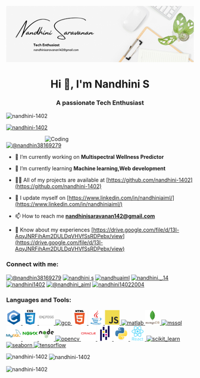 [![Banner](https://raw.githubusercontent.com/nandhini-1402/bannerimg/main/Black%20%26%20Gray%20Minimalist%20Profile%20LinkedIn%20Banner.png)](https://www.canva.com/design/DAGE6PJA0Ko/SmFJGlH4Svw07lc6HivFPQ/edit?utm_content=DAGE6PJA0Ko&utm_campaign=designshare&utm_medium=link2&utm_source=sharebutton)

<h1 align="center">Hi 👋, I'm Nandhini S</h1>
<h3 align="center">A passionate Tech Enthusiast</h3>


<p align="left"> <img src="https://komarev.com/ghpvc/?username=nandhini-1402&label=Profile%20views&color=0e75b6&style=flat" alt="nandhini-1402" /> </p>

<p align="left"> <a href="https://github.com/ryo-ma/github-profile-trophy"><img src="https://github-profile-trophy.vercel.app/?username=nandhini-1402" alt="nandhini-1402" /></a> </p>
<img align="right" alt="Coding" width="400" src="https://i.pinimg.com/originals/e7/26/c7/e726c74ac081eed50feee1433d12c998.gif">
<p align="left"> <a href="https://twitter.com/@nandhin38169279" target="blank"><img src="https://img.shields.io/twitter/follow/@nandhin38169279?logo=twitter&style=for-the-badge" alt="@nandhin38169279" /></a> </p>



- 🔭 I’m currently working on **Multispectral Wellness Predictor**

- 🌱 I’m currently learning **Machine learning,Web development**

- 👨‍💻 All of my projects are available at [https://github.com/nandhini-1402](https://github.com/nandhini-1402)

- 📝 I update myself on [https://www.linkedin.com/in/nandhiniaiml/](https://www.linkedin.com/in/nandhiniaiml/)

- 📫 How to reach me **nandhinisaravanan142@gmail.com**

- 📄 Know about my experiences [https://drive.google.com/file/d/13l-AqyJNRFihAm2DULDqVHVfSsRDPebx/view](https://drive.google.com/file/d/13l-AqyJNRFihAm2DULDqVHVfSsRDPebx/view)


<h3 align="left">Connect with me:</h3>
<p align="left">
<a href="https://twitter.com/@nandhin38169279" target="blank"><img align="center" src="https://raw.githubusercontent.com/rahuldkjain/github-profile-readme-generator/master/src/images/icons/Social/twitter.svg" alt="@nandhin38169279" height="30" width="40" /></a>
<a href="https://linkedin.com/in/nandhini s" target="blank"><img align="center" src="https://raw.githubusercontent.com/rahuldkjain/github-profile-readme-generator/master/src/images/icons/Social/linked-in-alt.svg" alt="nandhini s" height="30" width="40" /></a>
<a href="https://kaggle.com/nandhuaiml" target="blank"><img align="center" src="https://raw.githubusercontent.com/rahuldkjain/github-profile-readme-generator/master/src/images/icons/Social/kaggle.svg" alt="nandhuaiml" height="30" width="40" /></a>
<a href="https://instagram.com/nandhini._.14" target="blank"><img align="center" src="https://raw.githubusercontent.com/rahuldkjain/github-profile-readme-generator/master/src/images/icons/Social/instagram.svg" alt="nandhini._.14" height="30" width="40" /></a>
<a href="https://www.codechef.com/users/nandhini1402" target="blank"><img align="center" src="https://cdn.jsdelivr.net/npm/simple-icons@3.1.0/icons/codechef.svg" alt="nandhini1402" height="30" width="40" /></a>
<a href="https://www.hackerrank.com/@nandhini_aiml" target="blank"><img align="center" src="https://raw.githubusercontent.com/rahuldkjain/github-profile-readme-generator/master/src/images/icons/Social/hackerrank.svg" alt="@nandhini_aiml" height="30" width="40" /></a>
<a href="https://www.leetcode.com/nandhini14022004" target="blank"><img align="center" src="https://raw.githubusercontent.com/rahuldkjain/github-profile-readme-generator/master/src/images/icons/Social/leet-code.svg" alt="nandhini14022004" height="30" width="40" /></a>
</p>

<h3 align="left">Languages and Tools:</h3>
<p align="left"> <a href="https://www.cprogramming.com/" target="_blank" rel="noreferrer"> <img src="https://raw.githubusercontent.com/devicons/devicon/master/icons/c/c-original.svg" alt="c" width="40" height="40"/> </a> <a href="https://www.w3schools.com/css/" target="_blank" rel="noreferrer"> <img src="https://raw.githubusercontent.com/devicons/devicon/master/icons/css3/css3-original-wordmark.svg" alt="css3" width="40" height="40"/> </a> <a href="https://expressjs.com" target="_blank" rel="noreferrer"> <img src="https://raw.githubusercontent.com/devicons/devicon/master/icons/express/express-original-wordmark.svg" alt="express" width="40" height="40"/> </a> <a href="https://cloud.google.com" target="_blank" rel="noreferrer"> <img src="https://www.vectorlogo.zone/logos/google_cloud/google_cloud-icon.svg" alt="gcp" width="40" height="40"/> </a> <a href="https://www.w3.org/html/" target="_blank" rel="noreferrer"> <img src="https://raw.githubusercontent.com/devicons/devicon/master/icons/html5/html5-original-wordmark.svg" alt="html5" width="40" height="40"/> </a> <a href="https://www.java.com" target="_blank" rel="noreferrer"> <img src="https://raw.githubusercontent.com/devicons/devicon/master/icons/java/java-original.svg" alt="java" width="40" height="40"/> </a> <a href="https://developer.mozilla.org/en-US/docs/Web/JavaScript" target="_blank" rel="noreferrer"> <img src="https://raw.githubusercontent.com/devicons/devicon/master/icons/javascript/javascript-original.svg" alt="javascript" width="40" height="40"/> </a> <a href="https://www.mathworks.com/" target="_blank" rel="noreferrer"> <img src="https://upload.wikimedia.org/wikipedia/commons/2/21/Matlab_Logo.png" alt="matlab" width="40" height="40"/> </a> <a href="https://www.mongodb.com/" target="_blank" rel="noreferrer"> <img src="https://raw.githubusercontent.com/devicons/devicon/master/icons/mongodb/mongodb-original-wordmark.svg" alt="mongodb" width="40" height="40"/> </a> <a href="https://www.microsoft.com/en-us/sql-server" target="_blank" rel="noreferrer"> <img src="https://www.svgrepo.com/show/303229/microsoft-sql-server-logo.svg" alt="mssql" width="40" height="40"/> </a> <a href="https://www.mysql.com/" target="_blank" rel="noreferrer"> <img src="https://raw.githubusercontent.com/devicons/devicon/master/icons/mysql/mysql-original-wordmark.svg" alt="mysql" width="40" height="40"/> </a> <a href="https://www.nginx.com" target="_blank" rel="noreferrer"> <img src="https://raw.githubusercontent.com/devicons/devicon/master/icons/nginx/nginx-original.svg" alt="nginx" width="40" height="40"/> </a> <a href="https://nodejs.org" target="_blank" rel="noreferrer"> <img src="https://raw.githubusercontent.com/devicons/devicon/master/icons/nodejs/nodejs-original-wordmark.svg" alt="nodejs" width="40" height="40"/> </a> <a href="https://opencv.org/" target="_blank" rel="noreferrer"> <img src="https://www.vectorlogo.zone/logos/opencv/opencv-icon.svg" alt="opencv" width="40" height="40"/> </a> <a href="https://www.oracle.com/" target="_blank" rel="noreferrer"> <img src="https://raw.githubusercontent.com/devicons/devicon/master/icons/oracle/oracle-original.svg" alt="oracle" width="40" height="40"/> </a> <a href="https://pandas.pydata.org/" target="_blank" rel="noreferrer"> <img src="https://raw.githubusercontent.com/devicons/devicon/2ae2a900d2f041da66e950e4d48052658d850630/icons/pandas/pandas-original.svg" alt="pandas" width="40" height="40"/> </a> <a href="https://www.python.org" target="_blank" rel="noreferrer"> <img src="https://raw.githubusercontent.com/devicons/devicon/master/icons/python/python-original.svg" alt="python" width="40" height="40"/> </a> <a href="https://reactjs.org/" target="_blank" rel="noreferrer"> <img src="https://raw.githubusercontent.com/devicons/devicon/master/icons/react/react-original-wordmark.svg" alt="react" width="40" height="40"/> </a> <a href="https://scikit-learn.org/" target="_blank" rel="noreferrer"> <img src="https://upload.wikimedia.org/wikipedia/commons/0/05/Scikit_learn_logo_small.svg" alt="scikit_learn" width="40" height="40"/> </a> <a href="https://seaborn.pydata.org/" target="_blank" rel="noreferrer"> <img src="https://seaborn.pydata.org/_images/logo-mark-lightbg.svg" alt="seaborn" width="40" height="40"/> </a> <a href="https://www.tensorflow.org" target="_blank" rel="noreferrer"> <img src="https://www.vectorlogo.zone/logos/tensorflow/tensorflow-icon.svg" alt="tensorflow" width="40" height="40"/> </a> </p>

<p><img align="left" src="https://github-readme-stats.vercel.app/api/top-langs?username=nandhini-1402&show_icons=true&locale=en&layout=compact" alt="nandhini-1402" /></p>

<p>&nbsp;<img align="center" src="https://github-readme-stats.vercel.app/api?username=nandhini-1402&show_icons=true&locale=en" alt="nandhini-1402" /></p>

<p><img align="center" src="https://github-readme-streak-stats.herokuapp.com/?user=nandhini-1402&" alt="nandhini-1402" /></p>
